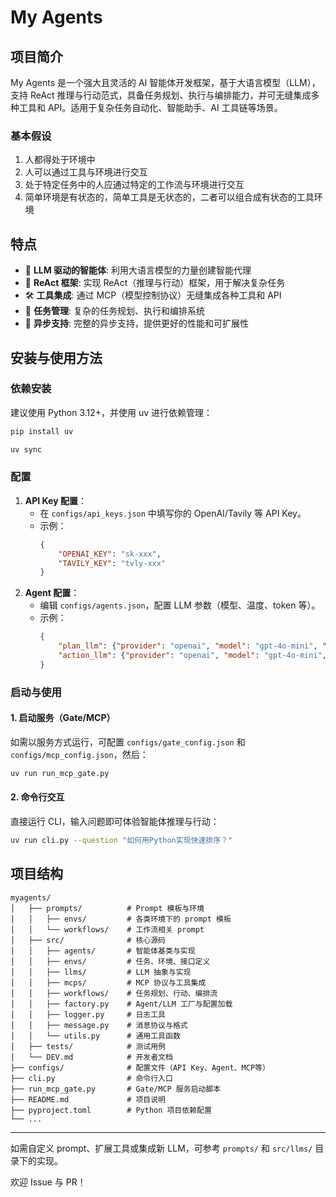 # My Agents

## 项目简介

My Agents 是一个强大且灵活的 AI 智能体开发框架，基于大语言模型（LLM），支持 ReAct 推理与行动范式，具备任务规划、执行与编排能力，并可无缝集成多种工具和 API。适用于复杂任务自动化、智能助手、AI 工具链等场景。

### 基本假设

1. 人都得处于环境中
2. 人可以通过工具与环境进行交互
3. 处于特定任务中的人应通过特定的工作流与环境进行交互
4. 简单环境是有状态的，简单工具是无状态的，二者可以组合成有状态的工具环境

## 特点

- 🤖 **LLM 驱动的智能体**: 利用大语言模型的力量创建智能代理
- 🔄 **ReAct 框架**: 实现 ReAct（推理与行动）框架，用于解决复杂任务
- 🛠️ **工具集成**: 通过 MCP（模型控制协议）无缝集成各种工具和 API
- 📝 **任务管理**: 复杂的任务规划、执行和编排系统
- 🔄 **异步支持**: 完整的异步支持，提供更好的性能和可扩展性

## 安装与使用方法

### 依赖安装

建议使用 Python 3.12+，并使用 uv 进行依赖管理：

```bash
pip install uv 

uv sync
```

### 配置

1. **API Key 配置**：
   - 在 `configs/api_keys.json` 中填写你的 OpenAI/Tavily 等 API Key。
   - 示例：
     ```json
     {
         "OPENAI_KEY": "sk-xxx",
         "TAVILY_KEY": "tvly-xxx"
     }
     ```
2. **Agent 配置**：
   - 编辑 `configs/agents.json`，配置 LLM 参数（模型、温度、token 等）。
   - 示例：
     ```json
     {
         "plan_llm": {"provider": "openai", "model": "gpt-4o-mini", "temperature": 1.0},
         "action_llm": {"provider": "openai", "model": "gpt-4o-mini", "temperature": 0.1}
     }
     ```

### 启动与使用

#### 1. 启动服务（Gate/MCP）

如需以服务方式运行，可配置 `configs/gate_config.json` 和 `configs/mcp_config.json`，然后：

```bash
uv run run_mcp_gate.py
```

#### 2. 命令行交互

直接运行 CLI，输入问题即可体验智能体推理与行动：

```bash
uv run cli.py --question "如何用Python实现快速排序？"
```

## 项目结构

```plain text
myagents/
│   ├── prompts/          # Prompt 模板与环境
│   │   ├── envs/         # 各类环境下的 prompt 模板
│   │   └── workflows/    # 工作流相关 prompt
│   ├── src/              # 核心源码
│   │   ├── agents/       # 智能体基类与实现
│   │   ├── envs/         # 任务、环境、接口定义
│   │   ├── llms/         # LLM 抽象与实现
│   │   ├── mcps/         # MCP 协议与工具集成
│   │   ├── workflows/    # 任务规划、行动、编排流
│   │   ├── factory.py    # Agent/LLM 工厂与配置加载
│   │   ├── logger.py     # 日志工具
│   │   ├── message.py    # 消息协议与格式
│   │   └── utils.py      # 通用工具函数
│   ├── tests/            # 测试用例
│   └── DEV.md            # 开发者文档
├── configs/              # 配置文件（API Key、Agent、MCP等）
├── cli.py                # 命令行入口
├── run_mcp_gate.py       # Gate/MCP 服务启动脚本
├── README.md             # 项目说明
├── pyproject.toml        # Python 项目依赖配置
└── ...
```

---

如需自定义 prompt、扩展工具或集成新 LLM，可参考 `prompts/` 和 `src/llms/` 目录下的实现。

欢迎 Issue 与 PR！

